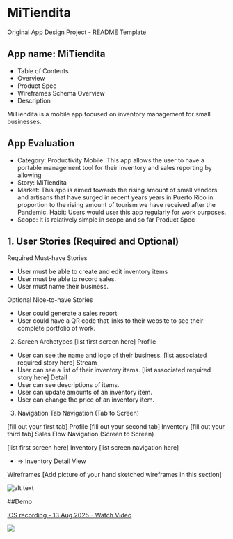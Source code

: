# MiTiendita

Original App Design Project - README Template
## App name: MiTiendita
- Table of Contents
- Overview
- Product Spec
- Wireframes
Schema
Overview
- Description

MiTiendita is a mobile app focused on inventory management for small businesses.
## App Evaluation

- Category: Productivity
Mobile: This app allows the user to have a portable management tool for their inventory and sales reporting by allowing 
- Story: MiTiendita 
- Market: This app is aimed towards the rising amount of small vendors and artisans that have surged in recent years years in Puerto Rico in proportion to the rising amount of tourism we have received after the Pandemic.
Habit: Users would user this app regularly for work purposes. 
- Scope: It is relatively simple in scope and so far 
Product Spec
## 1. User Stories (Required and Optional)
Required Must-have Stories

- User must be able to create and edit inventory items
- User must be able to record sales.
- User must name their business.

Optional Nice-to-have Stories

- User could generate a sales report
- User could have a QR code that links to their website to see their complete portfolio of work. 

2. Screen Archetypes
[list first screen here]
Profile
- User can see the name and logo of their business. 
[list associated required story here]
Stream
- User can see a list of their inventory items.
[list associated required story here]
Detail
- User can see descriptions of items.
- User can update amounts of an inventory item.
- User can change the price of an inventory item.
3. Navigation
Tab Navigation (Tab to Screen)

[fill out your first tab]
Profile
[fill out your second tab]
Inventory
[fill out your third tab]
Sales
Flow Navigation (Screen to Screen)

[list first screen here]
Inventory
[list screen navigation here]
 - => Inventory Detail View

Wireframes
[Add picture of your hand sketched wireframes in this section] 

![alt text](IMG_4880.HEIC)

##Demo

<div>
    <a href="https://www.loom.com/share/e99ebeb8d1874e6c932d64fdeae862f4">
      <p>iOS recording - 13 Aug 2025 - Watch Video</p>
    </a>
    <a href="https://www.loom.com/share/e99ebeb8d1874e6c932d64fdeae862f4">
      <img style="max-width:300px;" src="https://cdn.loom.com/sessions/thumbnails/e99ebeb8d1874e6c932d64fdeae862f4-98c58f4c196f7c05-full-play.gif">
    </a>
  </div>
